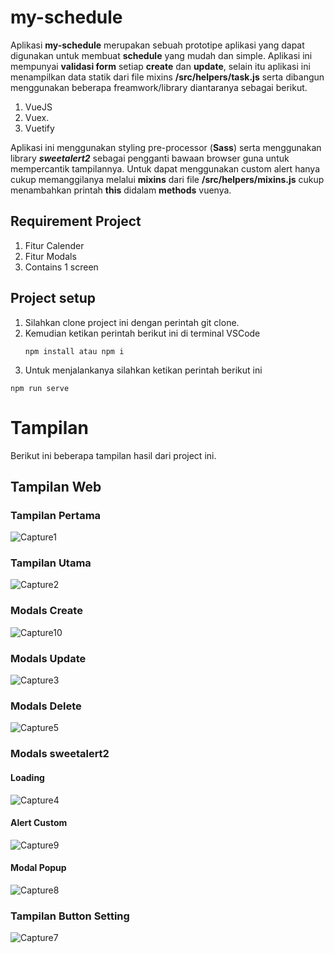 # my-schedule

Aplikasi **my-schedule** merupakan sebuah prototipe aplikasi yang dapat digunakan untuk membuat **schedule** yang mudah dan simple. Aplikasi ini mempunyai **validasi form** setiap **create** dan **update**, selain itu aplikasi ini menampilkan data statik dari file mixins **/src/helpers/task.js** serta dibangun menggunakan beberapa freamwork/library diantaranya sebagai berikut.

1. VueJS
2. Vuex.
3. Vuetify

Aplikasi ini menggunakan styling pre-processor (**Sass**) serta menggunakan library ***sweetalert2*** sebagai pengganti bawaan browser guna untuk mempercantik tampilannya. Untuk dapat menggunakan custom alert hanya cukup memanggilanya melalui **mixins** dari file **/src/helpers/mixins.js** cukup menambahkan printah **this** didalam **methods** vuenya.

## Requirement Project
1. Fitur Calender
2. Fitur Modals
3. Contains 1 screen

## Project setup
1. Silahkan clone project ini dengan perintah git clone.
2. Kemudian ketikan perintah berikut ini di terminal VSCode
   ```
   npm install atau npm i
   ```
4. Untuk menjalankanya silahkan ketikan perintah berikut ini
  ```
  npm run serve
  ```

# Tampilan
Berikut ini beberapa tampilan hasil dari project ini.

## Tampilan Web

### Tampilan Pertama
![Capture1](https://user-images.githubusercontent.com/43200304/113499198-44d12400-953e-11eb-8c90-2139290f849b.PNG)

### Tampilan Utama
![Capture2](https://user-images.githubusercontent.com/43200304/113499199-469ae780-953e-11eb-967b-f4852c3ec8f5.PNG)

### Modals Create
![Capture10](https://user-images.githubusercontent.com/43200304/113499369-bbbaec80-953f-11eb-820f-6d7f68b1a16b.PNG)

### Modals Update
![Capture3](https://user-images.githubusercontent.com/43200304/113499200-47cc1480-953e-11eb-8e2c-fc7895ecafa9.PNG)

### Modals Delete
![Capture5](https://user-images.githubusercontent.com/43200304/113499205-4b5f9b80-953e-11eb-8671-19194f79726a.PNG)

### Modals sweetalert2
#### Loading
![Capture4](https://user-images.githubusercontent.com/43200304/113499204-4995d800-953e-11eb-8673-c7e6f4ed055a.PNG)

#### Alert Custom
![Capture9](https://user-images.githubusercontent.com/43200304/113499210-51557c80-953e-11eb-9e01-ce54e569eb47.PNG)

#### Modal Popup
![Capture8](https://user-images.githubusercontent.com/43200304/113499209-50bce600-953e-11eb-9575-6d06cf0da3cb.PNG)

### Tampilan Button Setting
![Capture7](https://user-images.githubusercontent.com/43200304/113499207-4dc1f580-953e-11eb-9fa0-40264da51cb5.PNG)
